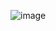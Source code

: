 ![image](https://user-images.githubusercontent.com/102420417/172361981-2e0f2823-7886-4d4c-b52d-defa90657f37.png)
